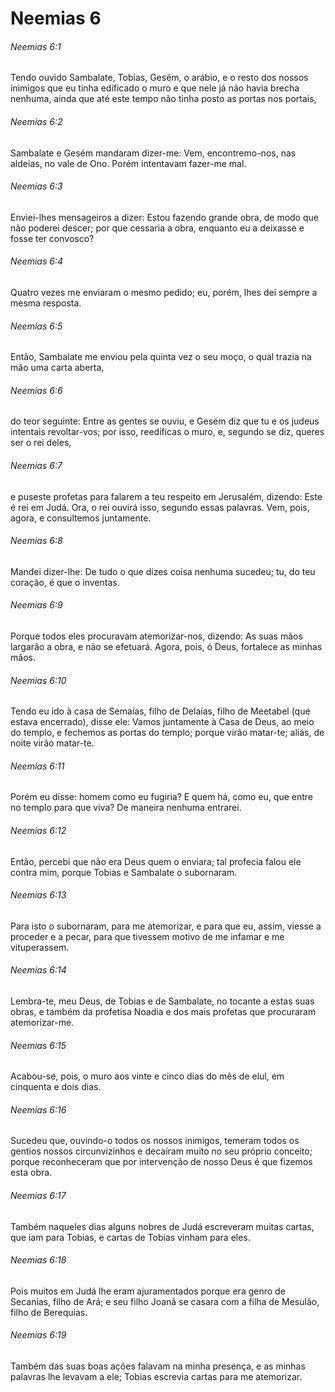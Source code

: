# Neemias 6

###### Neemias 6:1

Tendo ouvido Sambalate, Tobias, Gesém, o arábio, e o resto dos nossos inimigos que eu tinha edificado o muro e que nele já não havia brecha nenhuma, ainda que até este tempo não tinha posto as portas nos portais,

###### Neemias 6:2

Sambalate e Gesém mandaram dizer-me: Vem, encontremo-nos, nas aldeias, no vale de Ono. Porém intentavam fazer-me mal.

###### Neemias 6:3

Enviei-lhes mensageiros a dizer: Estou fazendo grande obra, de modo que não poderei descer; por que cessaria a obra, enquanto eu a deixasse e fosse ter convosco?

###### Neemias 6:4

Quatro vezes me enviaram o mesmo pedido; eu, porém, lhes dei sempre a mesma resposta.

###### Neemias 6:5

Então, Sambalate me enviou pela quinta vez o seu moço, o qual trazia na mão uma carta aberta,

###### Neemias 6:6

do teor seguinte: Entre as gentes se ouviu, e Gesém diz que tu e os judeus intentais revoltar-vos; por isso, reedificas o muro, e, segundo se diz, queres ser o rei deles,

###### Neemias 6:7

e puseste profetas para falarem a teu respeito em Jerusalém, dizendo: Este é rei em Judá. Ora, o rei ouvirá isso, segundo essas palavras. Vem, pois, agora, e consultemos juntamente.

###### Neemias 6:8

Mandei dizer-lhe: De tudo o que dizes coisa nenhuma sucedeu; tu, do teu coração, é que o inventas.

###### Neemias 6:9

Porque todos eles procuravam atemorizar-nos, dizendo: As suas mãos largarão a obra, e não se efetuará. Agora, pois, ó Deus, fortalece as minhas mãos.

###### Neemias 6:10

Tendo eu ido à casa de Semaías, filho de Delaías, filho de Meetabel (que estava encerrado), disse ele: Vamos juntamente à Casa de Deus, ao meio do templo, e fechemos as portas do templo; porque virão matar-te; aliás, de noite virão matar-te.

###### Neemias 6:11

Porém eu disse: homem como eu fugiria? E quem há, como eu, que entre no templo para que viva? De maneira nenhuma entrarei.

###### Neemias 6:12

Então, percebi que não era Deus quem o enviara; tal profecia falou ele contra mim, porque Tobias e Sambalate o subornaram.

###### Neemias 6:13

Para isto o subornaram, para me atemorizar, e para que eu, assim, viesse a proceder e a pecar, para que tivessem motivo de me infamar e me vituperassem.

###### Neemias 6:14

Lembra-te, meu Deus, de Tobias e de Sambalate, no tocante a estas suas obras, e também da profetisa Noadia e dos mais profetas que procuraram atemorizar-me.

###### Neemias 6:15

Acabou-se, pois, o muro aos vinte e cinco dias do mês de elul, em cinquenta e dois dias.

###### Neemias 6:16

Sucedeu que, ouvindo-o todos os nossos inimigos, temeram todos os gentios nossos circunvizinhos e decaíram muito no seu próprio conceito; porque reconheceram que por intervenção de nosso Deus é que fizemos esta obra.

###### Neemias 6:17

Também naqueles dias alguns nobres de Judá escreveram muitas cartas, que iam para Tobias, e cartas de Tobias vinham para eles.

###### Neemias 6:18

Pois muitos em Judá lhe eram ajuramentados porque era genro de Secanias, filho de Ará; e seu filho Joanã se casara com a filha de Mesulão, filho de Berequias.

###### Neemias 6:19

Também das suas boas ações falavam na minha presença, e as minhas palavras lhe levavam a ele; Tobias escrevia cartas para me atemorizar.


